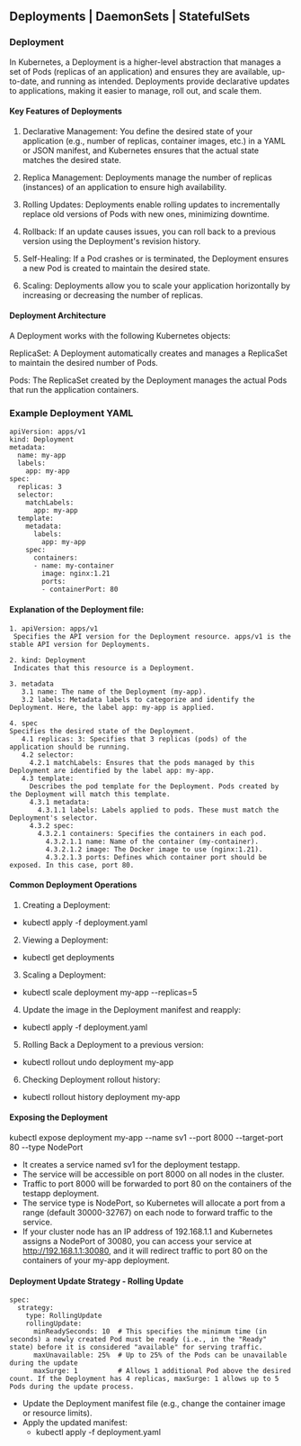 ## Deployments | DaemonSets | StatefulSets

### Deployment
In Kubernetes, a Deployment is a higher-level abstraction that manages a set of Pods (replicas of an application) and ensures they are available, up-to-date, and running as intended. Deployments provide declarative updates to applications, making it easier to manage, roll out, and scale them.
#### Key Features of Deployments
1. Declarative Management: You define the desired state of your application (e.g., number of replicas, container images, etc.) in a YAML or JSON manifest, and Kubernetes ensures that the actual state matches the desired state.

2. Replica Management: Deployments manage the number of replicas (instances) of an application to ensure high availability.

3. Rolling Updates: Deployments enable rolling updates to incrementally replace old versions of Pods with new ones, minimizing downtime.

4. Rollback: If an update causes issues, you can roll back to a previous version using the Deployment's revision history.

5. Self-Healing: If a Pod crashes or is terminated, the Deployment ensures a new Pod is created to maintain the desired state.

6. Scaling: Deployments allow you to scale your application horizontally by increasing or decreasing the number of replicas.

#### Deployment Architecture
A Deployment works with the following Kubernetes objects:

ReplicaSet: A Deployment automatically creates and manages a ReplicaSet to maintain the desired number of Pods.

Pods: The ReplicaSet created by the Deployment manages the actual Pods that run the application containers.

### Example Deployment YAML
```
apiVersion: apps/v1
kind: Deployment
metadata:
  name: my-app
  labels:
    app: my-app
spec:
  replicas: 3
  selector:
    matchLabels:
      app: my-app
  template:
    metadata:
      labels:
        app: my-app
    spec:
      containers:
      - name: my-container
        image: nginx:1.21
        ports:
        - containerPort: 80
```
#### Explanation of the Deployment file:
```
1. apiVersion: apps/v1
 Specifies the API version for the Deployment resource. apps/v1 is the stable API version for Deployments.

2. kind: Deployment
 Indicates that this resource is a Deployment.

3. metadata
   3.1 name: The name of the Deployment (my-app).
   3.2 labels: Metadata labels to categorize and identify the Deployment. Here, the label app: my-app is applied.

4. spec
Specifies the desired state of the Deployment.
   4.1 replicas: 3: Specifies that 3 replicas (pods) of the application should be running.
   4.2 selector:
     4.2.1 matchLabels: Ensures that the pods managed by this Deployment are identified by the label app: my-app.
   4.3 template:
     Describes the pod template for the Deployment. Pods created by the Deployment will match this template.
     4.3.1 metadata:
       4.3.1.1 labels: Labels applied to pods. These must match the Deployment's selector.
     4.3.2 spec:
       4.3.2.1 containers: Specifies the containers in each pod.
         4.3.2.1.1 name: Name of the container (my-container).
         4.3.2.1.2 image: The Docker image to use (nginx:1.21).
         4.3.2.1.3 ports: Defines which container port should be exposed. In this case, port 80.
```

#### Common Deployment Operations
1. Creating a Deployment:
- kubectl apply -f deployment.yaml
2. Viewing a Deployment:
- kubectl get deployments
3. Scaling a Deployment:
- kubectl scale deployment my-app --replicas=5
4. Update the image in the Deployment manifest and reapply:
- kubectl apply -f deployment.yaml
5. Rolling Back a Deployment to a previous version:
- kubectl rollout undo deployment my-app
6. Checking Deployment rollout history:
- kubectl rollout history deployment my-app

#### Exposing the Deployment
kubectl expose deployment my-app --name sv1 --port 8000 --target-port 80 --type NodePort

- It creates a service named sv1 for the deployment testapp.
- The service will be accessible on port 8000 on all nodes in the cluster.
- Traffic to port 8000 will be forwarded to port 80 on the containers of the testapp deployment.
- The service type is NodePort, so Kubernetes will allocate a port from a range (default 30000-32767) on each node to forward traffic to the service.
- If your cluster node has an IP address of 192.168.1.1 and Kubernetes assigns a NodePort of 30080, you can access your service at http://192.168.1.1:30080, and it will redirect traffic to port 80 on the containers of your my-app deployment.

#### Deployment Update Strategy - Rolling Update
```
spec:
  strategy:
    type: RollingUpdate
    rollingUpdate:
      minReadySeconds: 10  # This specifies the minimum time (in seconds) a newly created Pod must be ready (i.e., in the "Ready" state) before it is considered "available" for serving traffic.
      maxUnavailable: 25%  # Up to 25% of the Pods can be unavailable during the update
      maxSurge: 1          # Allows 1 additional Pod above the desired count. If the Deployment has 4 replicas, maxSurge: 1 allows up to 5 Pods during the update process.
```
- Update the Deployment manifest file (e.g., change the container image or resource limits).
- Apply the updated manifest:
   - kubectl apply -f deployment.yaml
